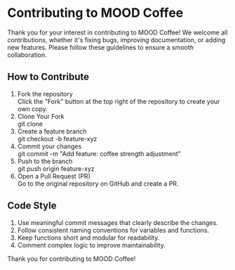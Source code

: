 # Contributing to MOOD Coffee
Thank you for your interest in contributing to MOOD Coffee! We welcome all contributions, whether it's fixing bugs, improving documentation, or adding new features. Please follow these guidelines to ensure a smooth collaboration.

## How to Contribute
1. Fork the repository  
Click the "Fork" button at the top right of the repository to create your own copy.
2. Clone Your Fork  
git clone <your-forked-repository-url>
3. Create a feature branch  
git checkout -b feature-xyz
4. Commit your changes  
git commit -m "Add feature: coffee strength adjustment"
5. Push to the branch  
git push origin feature-xyz
6. Open a Pull Request (PR)  
Go to the original repository on GitHub and create a PR.

## Code Style
1. Use meaningful commit messages that clearly describe the changes.  
2. Follow consistent naming conventions for variables and functions.  
3. Keep functions short and modular for readability.  
4. Comment complex logic to improve maintainability.  

Thank you for contributing to MOOD Coffee!
